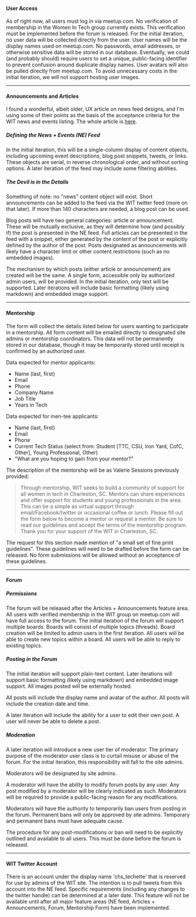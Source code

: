 #### User Access


As of right now, all users must log in via meetup.com. No verification of membership in the Women In Tech group currently exists. This verification must be implemented before the forum is released. For the initial iteration, no user data will be collected directly from the user. User names will be the display names used on meetup.com. No passwords, email addresses, or otherwise sensitive data will be stored in our database. Eventually, we could (and probably should) require users to set a unique, public-facing identifier to prevent confusion around duplicate display names. User avatars will also be pulled directly from meetup.com. To avoid unnecessary costs in the initial iteration, we will not support hosting user images.


---


#### Announcements and Articles


I found a wonderful, albeit older, UX article on news feed designs, and I'm using some of their points as the basis of the acceptance criteria for the WIT news and events listing.  The whole article is [here](https://uxmag.com/articles/the-news-feed).


##### Defining the News + Events (NE) Feed


In the initial iteration, this will be a single-column display of content objects, including upcoming event descriptions, blog post snippets, tweets, or links. These objects are serial, in reverse chronological order, and without sorting options. A later iteration of the feed may include some filtering abilities.


##### The Devil is in the Details


Something of note: no "news" content object will exist. Short announcements can be added to the feed via the WIT twitter feed (more on that later). If more than 140 characters are needed, a blog post can be used.


Blog posts will have two general categories: article or announcement. These will be mutually exclusive, as they will determine how (and possibly if) the post is presented in the NE feed. Full articles can be presented in the feed with a snippet, either generated by the content of the post or explicitly defined by the author of the post. Posts designated as announcements will likely have a character limit or other content restrictions (such as no embedded images).


The mechanism by which posts (either article or announcement) are created will be the same. A single form, accessible only by authorized admin users, will be provided. In the initial iteration, only text will be supported. Later iterations will include basic formatting (likely using markdown) and embedded image support.


---


#### Mentorship


The form will collect the details listed below for users wanting to participate in a mentorship. All form content will be emailed directly to designated site admins or mentorship coordinators. This data will not be permanently stored in our database, though it may be temporarily stored until receipt is confirmed by an authorized user.


Data expected for mentor applicants:
 - Name (last, first)
 - Email
 - Phone
 - Company Name
 - Job Title
 - Years in Tech


Data expected for men-tee applicants:
 - Name (last, first)
 - Email
 - Phone
 - Current Tech Status (select from: Student [TTC, CSU, Iron Yard, CofC, Other], Young Professional, Other)
 - "What are you hoping to gain from your mentor?"


The description of the mentorship will be as Valerie Sessions previously provided:


> Through mentorship, WIT seeks to build a community of support for all women in tech in Charleston, SC. Mentors can share experiences and offer support for students and young professionals in the area. This can be a simple as virtual support through email/Facebook/twitter or occasional coffee or lunch. Please fill out the form below to become a mentor or request a mentor. Be sure to read our guidelines and accept the terms of the mentorship program. Thank you for your support of the WIT in Charleston, SC.


The request for this section made mention of "a small set of fine print guidelines". These guidelines will need to be drafted before the form can be released. No form submissions will be allowed without an acceptance of these guidelines.


---


#### Forum


##### Permissions


The forum will be released after the Articles + Announcements feature area. All users with verified membership in the WIT group on meetup.com will have full access to the forum.
The initial iteration of the forum will support multiple boards. Boards will consist of multiple topics (threads). Board creation will be limited to admin users in the first iteration. All users will be able to create new topics within a board. All users will be able to reply to existing topics.


##### Posting in the Forum


The initial iteration will support plain-text content. Later iterations will support basic formatting (likely using markdown) and embedded image support. All images posted will be externally hosted.


All posts will include the display name and avatar of the author. All posts will include the creation date and time.


A later iteration will include the ability for a user to edit their own post. A user will never be able to delete a post.


##### Moderation


A later iteration will introduce a new user tier of moderator. The primary purpose of the moderator user class is to curtail misuse or abuse of the forum. For the initial iteration, this responsibility will fall to the site admins.


Moderators will be designated by site admins.


A moderator will have the ability to modify forum posts by any user. Any post modified by a moderator will be clearly indicated as such. Moderators will be required to provide a public-facing reason for any modifications.


Moderators will have the authority to temporarily ban users from posting in the forum. Permanent bans will only be approved by site admins. Temporary and permanent bans must have adequate cause.


The procedure for any post-modifications or ban will need to be explicitly outlined and available to all users. This must be done before the forum is released.


---


#### WIT Twitter Account


There is an account under the display name 'chs_techette' that is reserved for use by admins of the WIT site. The intention is to pull tweets from this account into the NE feed. Specific requirements (including any changes to the twitter handle) can be determined at a later date. This feature will not be available until after all major feature areas (NE feed, Articles + Announcements, Forum, Mentorship Form) have been implemented.
